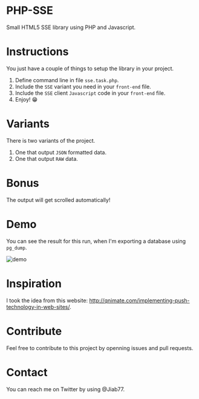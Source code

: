 # PHP-SSE
Small HTML5 SSE library using PHP and Javascript.

# Instructions
You just have a couple of things to setup the library in your project.

 1. Define command line in file `sse.task.php`.
 2. Include the `SSE` variant you need in your `front-end` file.
 3. Include the `SSE` client `Javascript` code in your `front-end` file.
 4. Enjoy! :grin:

# Variants
There is two variants of the project.

 1. One that output `JSON` formatted data.
 2. One that output `RAW` data.

# Bonus
The output will get scrolled automatically!

# Demo
You can see the result for this run, when I'm exporting a database using `pg_dump`.

![demo](https://user-images.githubusercontent.com/9881407/60141151-7b4c0d80-97b4-11e9-8fb4-0722333c8773.gif)

# Inspiration
I took the idea from this website: http://qnimate.com/implementing-push-technology-in-web-sites/.

# Contribute
Feel free to contribute to this project by openning issues and pull requests.

# Contact
You can reach me on Twitter by using @Jiab77.
